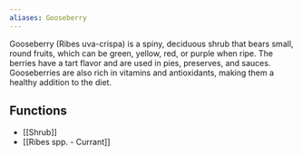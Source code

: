 ```yaml
---
aliases: Gooseberry
---
```

Gooseberry (Ribes uva-crispa) is a spiny, deciduous shrub that bears small, round fruits, which can be green, yellow, red, or purple when ripe. The berries have a tart flavor and are used in pies, preserves, and sauces. Gooseberries are also rich in vitamins and antioxidants, making them a healthy addition to the diet.

## Functions
- [[Shrub]]
- [[Ribes spp. - Currant]]